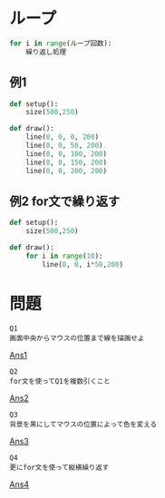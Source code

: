 
# ループ
```python
for i in range(ループ回数):
    繰り返し処理
```

## 例1
```python
def setup():
    size(500,250)

def draw():
    line(0, 0, 0, 200)
    line(0, 0, 50, 200)
    line(0, 0, 100, 200)
    line(0, 0, 150, 200)
    line(0, 0, 200, 200)
```

## 例2 for文で繰り返す
```python
def setup():
    size(500,250)

def draw():
    for i in range(10):
        line(0, 0, i*50,200)
```
# 問題
```
Q1
画面中央からマウスの位置まで線を描画せよ
```
[Ans1](./answer1.py)

```
Q2
for文を使ってQ1を複数引くこと
```
[Ans2](./answer2.py)

```
Q3
背景を黒にしてマウスの位置によって色を変える
```
[Ans3](./answer3.py)

```
Q4
更にfor文を使って縦横繰り返す
```
[Ans4](./answer4.py)